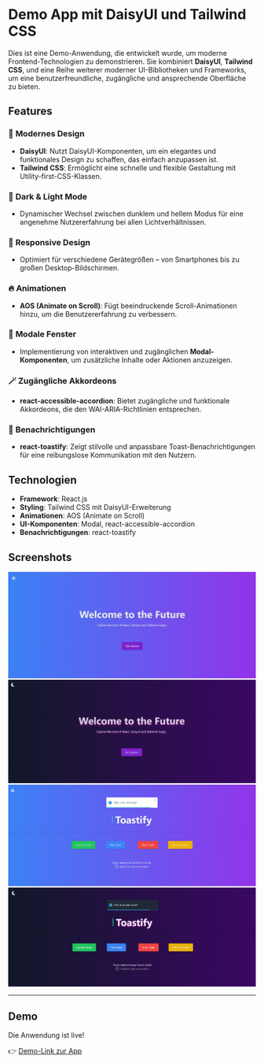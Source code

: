 # **Demo App mit DaisyUI und Tailwind CSS**

Dies ist eine Demo-Anwendung, die entwickelt wurde, um moderne Frontend-Technologien zu demonstrieren. Sie kombiniert **DaisyUI**, **Tailwind CSS**, und eine Reihe weiterer moderner UI-Bibliotheken und Frameworks, um eine benutzerfreundliche, zugängliche und ansprechende Oberfläche zu bieten.

## **Features**

### 🌟 **Modernes Design**
- **DaisyUI**: Nutzt DaisyUI-Komponenten, um ein elegantes und funktionales Design zu schaffen, das einfach anzupassen ist.
- **Tailwind CSS**: Ermöglicht eine schnelle und flexible Gestaltung mit Utility-first-CSS-Klassen.

### 🎨 **Dark & Light Mode**
- Dynamischer Wechsel zwischen dunklem und hellem Modus für eine angenehme Nutzererfahrung bei allen Lichtverhältnissen.

### 📱 **Responsive Design**
- Optimiert für verschiedene Gerätegrößen – von Smartphones bis zu großen Desktop-Bildschirmen.

### 🔥 **Animationen**
- **AOS (Animate on Scroll)**: Fügt beeindruckende Scroll-Animationen hinzu, um die Benutzererfahrung zu verbessern.

### 🔐 **Modale Fenster**
- Implementierung von interaktiven und zugänglichen **Modal-Komponenten**, um zusätzliche Inhalte oder Aktionen anzuzeigen.

### 🪄 **Zugängliche Akkordeons**
- **react-accessible-accordion**: Bietet zugängliche und funktionale Akkordeons, die den WAI-ARIA-Richtlinien entsprechen.

### 📢 **Benachrichtigungen**
- **react-toastify**: Zeigt stilvolle und anpassbare Toast-Benachrichtigungen für eine reibungslose Kommunikation mit den Nutzern.

## **Technologien**

- **Framework**: React.js
- **Styling**: Tailwind CSS mit DaisyUI-Erweiterung
- **Animationen**: AOS (Animate on Scroll)
- **UI-Komponenten**: Modal, react-accessible-accordion
- **Benachrichtigungen**: react-toastify

## **Screenshots**

![app-screenshot-1](image.png)
![app-screenshot-2](image2.png)
![app-screenshot-3](image1.png)
![app-screenshot-4](image3.png)

---

## **Demo**

Die Anwendung ist live!

👉 [Demo-Link zur App](https://landingpage-2-0.vercel.app/)



